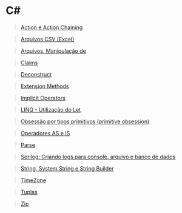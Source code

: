 # C#

> [Action e Action Chaining](./action/)

> [Arquivos CSV (Excel)](./csv/)

> [Arquivos, Manipulação de](./files/)

> [Claims](./claims/)

> [Deconstruct](./deconstruct/)

> [Extension Methods](./extension-methods/)

> [Implicit Operators](./implicit-operators/)

> [LINQ - Utilização do Let](./linq-let/)

> [Obsessão por tipos primitivos (primitive obsession)](./primitive-obsession/)

> [Operadores AS e IS](./operators-as-is/)

> [Parse](./parse/)

> [Serilog: Criando logs para console, arquivo e banco de dados](./serilog)

> [String, System.String e String Builder](./string/)

> [TimeZone](./timezone/)

> [Tuplas](./tuplas/)

> [Zip](./zip/)

